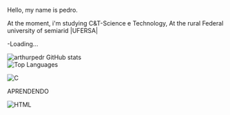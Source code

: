 Hello, my name is pedro.

At the moment, i'm studying C&T-Science e Technology, At the rural Federal university of semiarid |UFERSA|

-Loading...

![arthurpedr GitHub stats](https://github-readme-stats.vercel.app/api?username=arthurpedr&show_icons=true&theme=radical)
<br>
![Top Languages](https://github-readme-stats.vercel.app/api/top-langs/?username=arthurpedr&layout=compact&theme=radical)
  
![C](https://img.shields.io/badge/-%2300599C.svg?style=for-the-badge&logo=c&logoColor=white)

APRENDENDO

![HTML](https://img.shields.io/badge/html-%23E34F26.svg?style=for-the-badge&logo=html5&logoColor=white)
